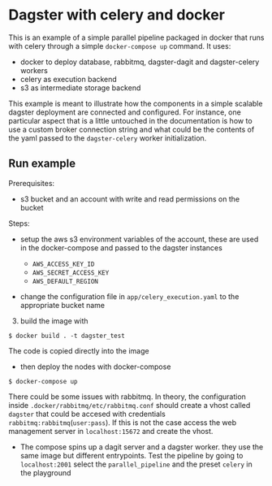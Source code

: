 # Dagster with celery and docker

This is an example of a simple parallel pipeline packaged in docker that runs with celery through a simple `docker-compose up` command. It uses:

- docker to deploy database, rabbitmq, dagster-dagit and dagster-celery workers
- celery as execution backend
- s3 as intermediate storage backend

This example is meant to illustrate how the components in a simple scalable dagster deployment are connected and configured. For instance, one particular aspect that is a little untouched in the documentation is how to use a custom broker connection string and what could be the contents of the yaml passed to the `dagster-celery` worker initialization. 

## Run example

Prerequisites:
- s3 bucket and an account with write and read permissions on the bucket

Steps:

- setup the aws s3 environment variables of the account, these are used in the docker-compose and passed to the dagster instances

    - `AWS_ACCESS_KEY_ID`
    - `AWS_SECRET_ACCESS_KEY`
    - `AWS_DEFAULT_REGION`
    
- change the configuration file in `app/celery_execution.yaml` to the appropriate bucket name

3) build the image with

```shell script
$ docker build . -t dagster_test
```
The code is copied directly into the image

- then deploy the nodes with docker-compose

```shell script
$ docker-compose up
```

There could be some issues with rabbitmq. In theory, the configuration inside `.docker/rabbitmq/etc/rabbitmq.conf` should create a vhost called `dagster` that could be accesed with credentials `rabbitmq:rabbitmq`(`user:pass`). If this is not the case access the web management server in `localhost:15672` and create the vhost.

- The compose spins up a dagit server and a dagster worker. they use the same image but different entrypoints. Test the pipeline by going to `localhost:2001` select the `parallel_pipeline` and the preset `celery` in the playground